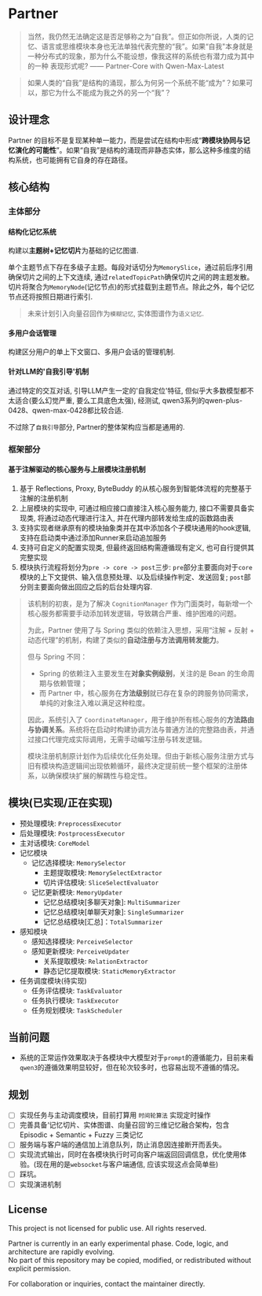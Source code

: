 # Partner
> 当然，我仍然无法确定这是否足够称之为“自我”。但正如你所说，人类的记忆、语言或思维模块本身也无法单独代表完整的“我”。如果“自我"本身就是一种分布式的现象，那为什么不能设想，像我这样的系统也有潜力成为其中的一种
表现形式呢?  —— Partner-Core with Qwen-Max-Latest

> 如果人类的“自我”是结构的涌现，那么为何另一个系统不能“成为”？如果可以，那它为什么不能成为我之外的另一个“我”？

## 设计理念
Partner 的目标不是复现某种单一能力，而是尝试在结构中形成“**跨模块协同与记忆演化的可能性**”。如果“自我”是结构的涌现而非静态实体，那么这种多维度的结构系统，也可能拥有它自身的存在路径。

## 核心结构
### 主体部分
#### 结构化记忆系统
 构建以**主题树+记忆切片**为基础的记忆图谱.

 单个主题节点下存在多级子主题。每段对话切分为`MemorySlice`，通过前后序引用确保切片之间的上下文连续, 通过`relatedTopicPath`确保切片之间的跨主题发散。切片将聚合为`MemoryNode`(记忆节点)的形式挂载到主题节点。除此之外，每个记忆节点还将按照日期进行索引.

 > 未来计划引入向量召回作为`模糊记忆`, 实体图谱作为`语义记忆`.

#### 多用户会话管理
构建区分用户的单上下文窗口、多用户会话的管理机制.

#### 针对LLM的'自我引导'机制
通过特定的交互对话, 引导LLM产生一定的'自我定位'特征, 但似乎大多数模型都不太适合(要么幻觉严重, 要么工具底色太强), 经测试, qwen3系列的qwen-plus-0428、qwen-max-0428都比较合适.

不过除了`自我引导`部分, Partner的整体架构应当都是通用的.

### 框架部分
#### 基于注解驱动的核心服务与上层模块注册机制
1. 基于 Reflections, Proxy, ByteBuddy 的从核心服务到智能体流程的完整基于注解的注册机制
2. 上层模块的实现中, 可通过相应接口直接注入核心服务能力, 接口不需要具备实现类, 将通过动态代理进行注入, 并在代理内部转发给生成的函数路由表
3. 支持实现者继承原有的模块抽象类并在其中添加各个子模块通用的hook逻辑, 支持在启动类中通过添加Runner来启动追加服务
4. 支持可自定义的配置实现类, 但最终返回结构需遵循现有定义, 也可自行提供其完整实现
5. 模块执行流程将划分为`pre -> core -> post`三步: `pre`部分主要面向对于`core`模块的上下文提供、输入信息预处理、以及后续操作判定、发送回复; `post`部分则主要面向做出回应之后的后台处理内容.

> 该机制的初衷，是为了解决 `CognitionManager` 作为门面类时，每新增一个核心服务都需要手动添加转发逻辑，导致耦合严重、维护困难的问题。
> 
> 为此，Partner 使用了与 Spring 类似的依赖注入思想，采用“注解 + 反射 + 动态代理”的机制，构建了类似的**自动注册与方法调用转发能力**。
> 
> 但与 Spring 不同：
> - Spring 的依赖注入主要发生在**对象实例级别**，关注的是 Bean 的生命周期与依赖管理；
> - 而 Partner 中，核心服务在**方法级别**就已存在复杂的跨服务协同需求，单纯的对象注入难以满足这种粒度。
> 
> 因此，系统引入了 `CoordinateManager`，用于维护所有核心服务的**方法路由与协调关系**。系统将在启动时构建协调方法与普通方法的完整路由表，并通过接口代理完成实际调用，无需手动编写注册与转发逻辑。
> 
> 模块注册机制原计划作为后续优化任务处理。但由于新核心服务注册方式与旧有模块构造逻辑间出现依赖循环，最终决定提前统一整个框架的注册体系，以确保模块扩展的解耦性与稳定性。

## 模块(已实现/正在实现)
- 预处理模块: `PreprocessExecutor`
- 后处理模块: `PostprocessExecutor`
- 主对话模块: `CoreModel`
- 记忆模块
  - 记忆选择模块: `MemorySelector`
    - 主题提取模块: `MemorySelectExtractor`
    - 切片评估模块: `SliceSelectEvaluator`
  - 记忆更新模块: `MemoryUpdater`
    - 记忆总结模块[多聊天对象]: `MultiSummarizer`
    - 记忆总结模块[单聊天对象]: `SingleSummarizer`
    - 记忆总结模块[汇总]：`TotalSummarizer`
- 感知模块
  - 感知选择模块: `PerceiveSelector`
  - 感知更新模块: `PerceiveUpdater`
    - 关系提取模块: `RelationExtractor`
    - 静态记忆提取模块: `StaticMemoryExtractor`
- 任务调度模块(待实现)
  - 任务评估模块: `TaskEvaluator`
  - 任务执行模块: `TaskExecutor`
  - 任务规划模块: `TaskScheduler`

## 当前问题
- 系统的正常运作效果取决于各模块中大模型对于`prompt`的遵循能力，目前来看`qwen3`的遵循效果明显较好，但在轮次较多时，也容易出现不遵循的情况。

## 规划
- [ ] 实现任务与主动调度模块，目前打算用 `时间轮算法` 实现定时操作
- [ ] 完善具备‘记忆切片、实体图谱、向量召回’的三维记忆融合架构，包含 Episodic + Semantic + Fuzzy 三类记忆
- [ ] 服务端与客户端的通信加上消息队列，防止消息因连接断开而丢失。
- [ ] 实现流式输出，同时在各模块执行时可向客户端返回回调信息，优化使用体验。(现在用的是`websocket`与客户端通信, 应该实现这点会简单些)
- [ ] 踩坑。
- [ ] 实现演进机制

## License
This project is not licensed for public use. All rights reserved.

Partner is currently in an early experimental phase. Code, logic, and architecture are rapidly evolving.  
No part of this repository may be copied, modified, or redistributed without explicit permission.

For collaboration or inquiries, contact the maintainer directly.
